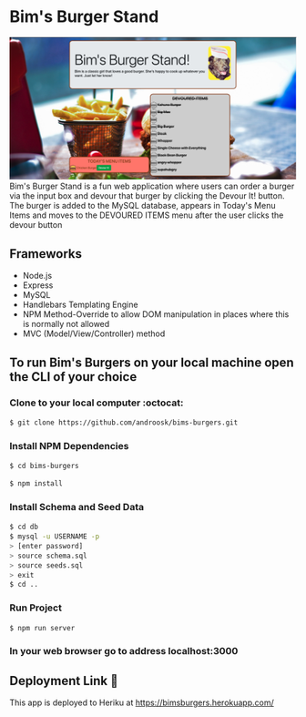 # Bim's Burger Stand
![Screenshot](screenshot.png)
Bim's Burger Stand is a fun web application where users can order a burger via the input box and devour that burger by clicking the Devour It! button. The burger is added to the MySQL database, appears in Today's Menu Items and moves to the DEVOURED ITEMS menu after the user clicks the devour button

## Frameworks
- Node.js
- Express
- MySQL
- Handlebars Templating Engine
- NPM Method-Override to allow DOM manipulation in places where this is normally not allowed
- MVC (Model/View/Controller) method

## To run Bim's Burgers on your local machine open the CLI of your choice
### Clone to your local computer :octocat:
```sh
$ git clone https://github.com/androosk/bims-burgers.git
```
### Install NPM Dependencies
```sh
$ cd bims-burgers
```
```sh
$ npm install
```
### Install Schema and Seed Data
```sh
$ cd db
$ mysql -u USERNAME -p
> [enter password]
> source schema.sql
> source seeds.sql
> exit
$ cd ..
``` 
### Run Project
```sh
$ npm run server
```
### In your web browser go to address localhost:3000

## Deployment Link :link:
This app is deployed to Heriku at
https://bimsburgers.herokuapp.com/
